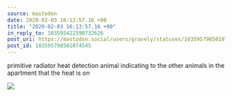 ```yaml
---
source: mastodon
date: 2020-02-03 16:13:57.16 +00
title: "2020-02-03 16:13:57.16 +00"
in_reply_to: 103595422590732626
post_uri: https://mastodon.social/users/gravely/statuses/103595798501074545
post_id: 103595798501074545
---
```

primitive radiator heat detection animal indicating to the other animals in the apartment that the heat is on


![](/images/24712898.jpg)

